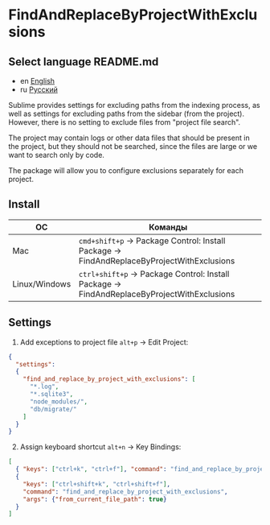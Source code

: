 # FindAndReplaceByProjectWithExclusions

## Select language README.md
- en [English](README.md)
- ru [Русский](README-ru.md)

Sublime provides settings for excluding paths from the indexing process, as well
as settings for excluding paths from the sidebar (from the project). However,
there is no setting to exclude files from "project file search".

The project may contain logs or other data files that should be present in the
project, but they should not be searched, since the files are large or we want
to search only by code.

The package will allow you to configure exclusions separately for each project.

## Install

| ОС            | Команды                                                                                   |
| ---           | ---                                                                                       |
| Mac           | `cmd+shift+p` → Package Control: Install Package → FindAndReplaceByProjectWithExclusions  |
| Linux/Windows | `ctrl+shift+p` → Package Control: Install Package → FindAndReplaceByProjectWithExclusions |

## Settings

1. Add exceptions to project file `alt+p` &#8594; Edit Project:

```json
{
  "settings":
  {
    "find_and_replace_by_project_with_exclusions": [
      "*.log",
      "*.sqlite3",
      "node_modules/",
      "db/migrate/"
    ]
  }
}
```

2. Assign keyboard shortcut `alt+n` &#8594; Key Bindings:

```json
[
  { "keys": ["ctrl+k", "ctrl+f"], "command": "find_and_replace_by_project_with_exclusions" },
  {
    "keys": ["ctrl+shift+k", "ctrl+shift+f"],
    "command": "find_and_replace_by_project_with_exclusions",
    "args": {"from_current_file_path": true}
  }
]
```
